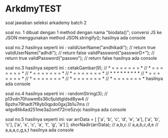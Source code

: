 # ArkdmyTEST
soal jawaban seleksi arkademy batch 2


soal no. 1
dibuat dengan 1 method dengan nama "biodata()";
conversi JS ke JSON menggunakan method JSON.stringify();
hasilnya ada console

soal no.2
hasilnya seperti ini :
validUserName("andhikadi"); // return true
validUserName("adhdi"); // return false
validPassword("passworD+"); // return true
validPassword("passwo"); // return false
hasilnya ada console

soal no.3
hasilnya seperti ini :
cetakGambar(9);
// * = = = = = = = * 
// * = = = = = = = * 
// * = = = = = = = * 
// * = = = = = = = * 
// * * * * * * * * * 
// * = = = = = = = * 
// * = = = = = = = * 
// * = = = = = = = * 
// * = = = = = = = *
hasilnya ada console

soal no.4
hasilnya seperti ini :
randomString(3);
// p13vdn70hswm6s36cfjuldtgldsd8yw4
// 6pzhx79hadt7f8yb0qpdo0gxj3b1u7ms
// wlgv8lik4ad251me3a2omf72rre5zvjc
hasilnya ada console

soal no.5
hasilnya seperti ini:
var arrData = [
    ['a', 'b', 'c', 'd', 'e', 'a'],
    ['a', 'b', 'c'],
    ['a', 's', 'c', 'a', 't', 'g', 'a']
];
shorNadir(arrData);
// a,b,c
// a,a,b,c,d,e
// a,a,a,c,g,s,t
hasilnya ada console
